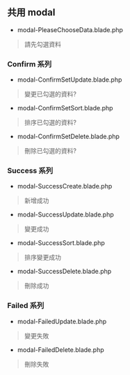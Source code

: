 ## 共用 modal

- modal-PleaseChooseData.blade.php
> 請先勾選資料

### Confirm 系列

- modal-ConfirmSetUpdate.blade.php
> 變更已勾選的資料?

- modal-ConfirmSetSort.blade.php
> 排序已勾選的資料?

- modal-ConfirmSetDelete.blade.php
> 刪除已勾選的資料?

### Success 系列

- modal-SuccessCreate.blade.php
> 新增成功

- modal-SuccessUpdate.blade.php
> 變更成功

- modal-SuccessSort.blade.php
> 排序變更成功

- modal-SuccessDelete.blade.php
> 刪除成功

### Failed 系列

- modal-FailedUpdate.blade.php
> 變更失敗

- modal-FailedDelete.blade.php
> 刪除失敗
